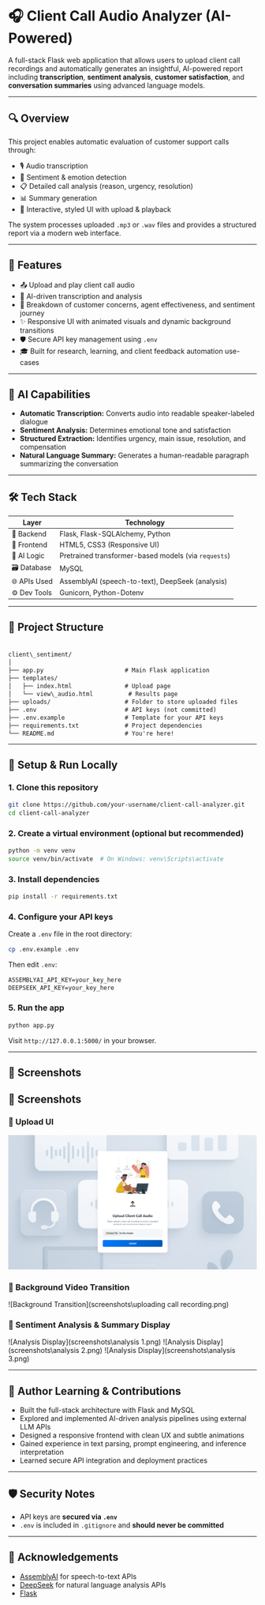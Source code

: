 
# 🎧 Client Call Audio Analyzer (AI-Powered)

A full-stack Flask web application that allows users to upload client call recordings and automatically generates an insightful, AI-powered report including **transcription**, **sentiment analysis**, **customer satisfaction**, and **conversation summaries** using advanced language models.

---

## 🔍 Overview

This project enables automatic evaluation of customer support calls through:

- 🎙️ Audio transcription
- 💬 Sentiment & emotion detection
- 📋 Detailed call analysis (reason, urgency, resolution)
- 📊 Summary generation
- 🎨 Interactive, styled UI with upload & playback

The system processes uploaded `.mp3` or `.wav` files and provides a structured report via a modern web interface.

---

## 🚀 Features

- 📤 Upload and play client call audio
- 🧠 AI-driven transcription and analysis
- 🎯 Breakdown of customer concerns, agent effectiveness, and sentiment journey
- ✨ Responsive UI with animated visuals and dynamic background transitions
- 🛡️ Secure API key management using `.env`
- 🎓 Built for research, learning, and client feedback automation use-cases

---

## 🧠 AI Capabilities

- **Automatic Transcription:** Converts audio into readable speaker-labeled dialogue
- **Sentiment Analysis:** Determines emotional tone and satisfaction
- **Structured Extraction:** Identifies urgency, main issue, resolution, and compensation
- **Natural Language Summary:** Generates a human-readable paragraph summarizing the conversation

---

## 🛠️ Tech Stack

| Layer           | Technology                           |
|----------------|---------------------------------------|
| 🧩 Backend       | Flask, Flask-SQLAlchemy, Python       |
| 🎨 Frontend      | HTML5, CSS3 (Responsive UI)           |
| 🧠 AI Logic      | Pretrained transformer-based models (via `requests`) |
| 🗃️ Database      | MySQL                                 |
| 🌐 APIs Used     | AssemblyAI (speech-to-text), DeepSeek (analysis) |
| ⚙️ Dev Tools     | Gunicorn, Python-Dotenv               |

---

## 📁 Project Structure

```

client\_sentiment/
│
├── app.py                       # Main Flask application
├── templates/
│   ├── index.html               # Upload page
│   └── view\_audio.html          # Results page
├── uploads/                     # Folder to store uploaded files
├── .env                         # API keys (not committed)
├── .env.example                 # Template for your API keys
├── requirements.txt             # Project dependencies
└── README.md                    # You're here!

````

---

## 🧪 Setup & Run Locally

### 1. Clone this repository

```bash
git clone https://github.com/your-username/client-call-analyzer.git
cd client-call-analyzer
````

### 2. Create a virtual environment (optional but recommended)

```bash
python -m venv venv
source venv/bin/activate  # On Windows: venv\Scripts\activate
```

### 3. Install dependencies

```bash
pip install -r requirements.txt
```

### 4. Configure your API keys

Create a `.env` file in the root directory:

```bash
cp .env.example .env
```

Then edit `.env`:

```env
ASSEMBLYAI_API_KEY=your_key_here
DEEPSEEK_API_KEY=your_key_here
```

### 5. Run the app

```bash
python app.py
```

Visit `http://127.0.0.1:5000/` in your browser.

---

## 📸 Screenshots


## 📸 Screenshots

### 🔹 Upload UI
![Upload UI](screenshots\dashboard.png)

### 🔹 Background Video Transition
![Background Transition](screenshots\uploading call recording.png)

### 🔹 Sentiment Analysis & Summary Display
![Analysis Display](screenshots\analysis 1.png)
![Analysis Display](screenshots\analysis 2.png)
![Analysis Display](screenshots\analysis 3.png)


---

## 🧠 Author Learning & Contributions

* Built the full-stack architecture with Flask and MySQL
* Explored and implemented AI-driven analysis pipelines using external LLM APIs
* Designed a responsive frontend with clean UX and subtle animations
* Gained experience in text parsing, prompt engineering, and inference interpretation
* Learned secure API integration and deployment practices

---

## 🛡️ Security Notes

* API keys are **secured via `.env`**
* `.env` is included in `.gitignore` and **should never be committed**

---


## 🙌 Acknowledgements

* [AssemblyAI](https://www.assemblyai.com/) for speech-to-text APIs
* [DeepSeek](https://deepseek.com/) for natural language analysis APIs
* [Flask](https://flask.palletsprojects.com/)


